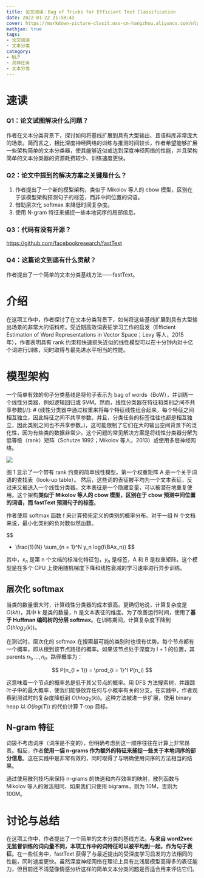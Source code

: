 ```yaml
---
title: 论文阅读：Bag of Tricks for Efficient Text Classification
date: 2022-01-22 21:58:43
cover: https://markdown-picture-clvsit.oss-cn-hangzhou.aliyuncs.com/nlp/paper/Bag%20of%20Tricks%20for%20Efficient%20Text%20Classification/FIgure%201.png
mathjax: true
tags:
- 论文阅读
- 文本分类
category:
- NLP
- 具体任务
- 文本分类
---
```


# 速读

### Q1：论文试图解决什么问题？

作者在文本分类背景下，探讨如何将基线扩展到具有大型输出、且语料库非常庞大的场景。简而言之，相比深度神经网络的训练与推测时间较长，作者希望能够扩展一些架构简单的文本分类器，使其能够近似或达到深度神经网络的性能，并且架构简单的文本分类器的资源耗费较少、训练速度更快。

### Q2：论文中提到的解决方案之关键是什么？

1. 作者提出了一个新的模型架构，类似于 Mikolov 等人的 cbow 模型，区别在于该模型架构预测句子的标签，而非中间位置的词语。
2. 借助层次化 softmax 来降低时间复杂度。
3. 使用 N-gram 特征来捕捉一些本地词序的局部信息。

### Q3：代码有没有开源？

https://github.com/facebookresearch/fastText

### Q4：这篇论文到底有什么贡献？

作者提出了一个简单的文本分类基线方法——fastText。

# 介绍

在这项工作中，作者探讨了在文本分类背景下，如何将这些基线扩展到具有大型输出场景的非常大的语料库。受近期高效词表征学习工作的启发（Efficient Estimation of Word Representations in Vector Space；Levy 等人，2015 年），作者表明具有 rank 约束和快速损失近似的线性模型可以在十分钟内对十亿个词进行训练，同时取得与最先进水平相当的性能。

# 模型架构

一个简单有效的句子分类基线是将句子表示为 bag of words（BoW），并训练一个线性分类器，例如逻辑回归或 SVM。然而，线性分类器在特征和类别之间不共享参数[//]: # (线性分类器中通过权重来将每个特征线性组合起来，每个特征之间相互独立，因此特征之间不共享参数。并且，分类任务的标签往往也都是相互独立，因此类别之间也不共享参数。)，这可能限制了它们在大的输出空间背景下的泛化性，因为有些类的数据非常少。这个问题的常见解决方案是将线性分类器分解为低等级（rank）矩阵（Schutze 1992；Mikolov 等人，2013）或使用多层神经网络。

![](https://markdown-picture-clvsit.oss-cn-hangzhou.aliyuncs.com/nlp/paper/Bag%20of%20Tricks%20for%20Efficient%20Text%20Classification/FIgure%201.png)

图 1 显示了一个带有 rank 约束的简单线性模型。第一个权重矩阵 A 是一个关于词语的查找表（look-up table）。 然后，这些词的表征被平均为一个文本表征，反过来又被送入一个线性分类器。文本表征是一个隐藏变量，可以被潜在地重复使用。这个架构**类似于 Mikolov 等人的 cbow 模型，区别在于 cbow 预测中间位置的词语，而 fastText 预测句子的标签**。

作者使用 softmax 函数 f 来计算预先定义的类别的概率分布。对于一组 N 个文档来说，最小化类别的负对数似然函数。

$$
- \frac{1}{N} \sum_{n = 1}^N y_n log(f(BAx_n))
$$

其中，$x_n$ 是第 n 个文档的标准化特征包，$y_n$ 是标签，A 和 B 是权重矩阵。这个模型是在多个 CPU 上使用随机梯度下降和线性衰减的学习速率进行异步训练。

## 层次化 softmax

当类的数量很大时，计算线性分类器的成本很高。更确切地说，计算复杂度是 $O(kh)$，其中 k 是类的数量，h 是文本表征的维度。为了改善运行时间，使用了**基于 Huffman 编码树的分层 softmax**。在训练期间，计算复杂度下降到 $O(h log_2(k))$。

在测试时，层次化的 softmax 在搜索最可能的类别时也很有优势。每个节点都有一个概率，即从根到该节点路径的概率。如果该节点处于深度为 l + 1 的位置，其 parents $n_1, \ldots, n_l$，路径概率为：

$$
P(n_{l + 1}) = \prod_{i = 1}^l P(n_i)
$$

这意味着一个节点的概率总是低于其父节点的概率。用 DFS 方法搜索树，并跟踪叶子中的最大概率，使我们能够放弃任何与小概率有关的分支。在实践中，作者观察到测试时的复杂度降低到 $O(h log_2(k))$。这种方法被进一步扩展，使用 binary heap 以 $O(log(T))$ 的代价计算 T-top 目标。

## N-gram 特征

词袋不考虑词序（词序是不变的），但明确考虑到这一顺序往往在计算上非常昂贵。相反，作者**使用一袋 n-grams 作为额外的特征来捕捉一些关于本地词序的部分信息**。这在实践中是非常有效的，同时取得了与明确使用词序的方法相当的结果。

通过使用散列技巧来保持 n-grams 的快速和内存效率的映射，散列函数与 Mikolov 等人的做法相同，如果我们只使用 bigrams，则为 10M，否则为 100M。

# 讨论与总结

在这项工作中，作者提出了一个简单的文本分类的基线方法。**与来自 word2vec 无监督训练的词向量不同，本项工作中的词特征可以被平均到一起，作为句子表征**。在一些任务中，fastText 获得了与最近提出的受深度学习启发的方法相同的性能，同时速度更快。虽然深度神经网络在理论上具有比浅层模型高得多的表征能力，但目前还不清楚像情感分析这样的简单文本分类问题是否适合用来评估它们。

